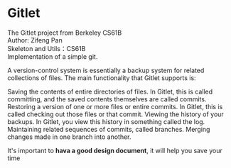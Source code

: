 # Gitlet
The Gitlet project from Berkeley CS61B  
Author: Zifeng Pan  
Skeleton and Utils：CS61B  
Implementation of a simple git.

A version-control system is essentially a backup system for related collections of files. The main functionality that Gitlet supports is:

Saving the contents of entire directories of files. In Gitlet, this is called committing, and the saved contents themselves are called commits.
Restoring a version of one or more files or entire commits. In Gitlet, this is called checking out those files or that commit.
Viewing the history of your backups. In Gitlet, you view this history in something called the log.
Maintaining related sequences of commits, called branches.
Merging changes made in one branch into another.

It's important to **hava a good design document**, it will help you save your time
